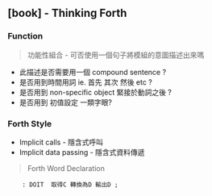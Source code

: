 ## [book] - Thinking Forth

### Function
> 功能性組合 - 可否使用一個句子將模組的意圖描述出來嗎
* 此描述是否需要用一個 compound sentence ?
* 是否用到時間用詞 ie. 首先 其次 然後 etc ?
* 是否用到 non-specific object 緊接於動詞之後 ?
* 是否用到 初值設定 一類字眼?


### Forth Style
* Implicit calls - 隱含式呼叫
* Implicit data passing - 隱含式資料傳遞
> Forth Word Declaration
```
    : DOIT  取得C 轉換為D 輸出D ;
```



